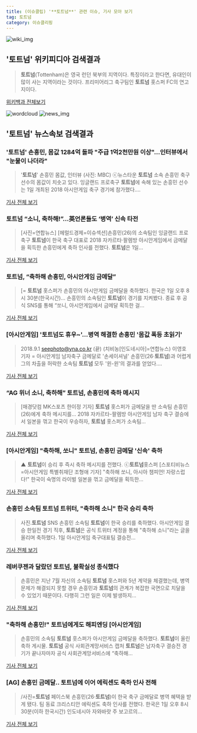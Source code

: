 ```yaml
---
title: (이슈클립) '**토트넘**' 관련 이슈, 기사 모아 보기
tag: 토트넘
category: 이슈클리핑
---
```

![wiki_img](https://user-images.githubusercontent.com/42597476/44503234-41136a80-a6d0-11e8-9071-6fc6418eafe4.png)
## **'**토트넘**'** 위키피디아 검색결과
>**토트넘**(Tottenham)은 영국 런던 북부의 지역이다. 특징이라고 한다면, 유대인이 많이 사는 지역이라는 것이다. 프리미어리그 축구팀인 **토트넘** 홋스퍼 FC의 연고지이다.

<a href="https://ko.wikipedia.org/wiki/토트넘" target="_blank">위키백과 전체보기</a>

![wordcloud](https://s3.ap-northeast-2.amazonaws.com/lyrics101-wordcloud/2018-09-02-1535827795.png)
![news_img](https://user-images.githubusercontent.com/42597476/44507050-1206f400-a6e4-11e8-8d98-7ffbfebb353f.png)
## **'**토트넘**'** 뉴스속보 검색결과
### '**토트넘**' 손흥민, 몸값 1284억 돌파 "주급 1억2천만원 이상"…인터뷰에서 "눈물이 나더라"

>'**토트넘**' 손흥민 몸값, 인터뷰 (사진: MBC) ⓒ뉴스타운 **토트넘** 소속 손흥민 축구선수의 몸값이 치솟고 있다. 잉글랜드 프로축구 **토트넘**에 속해 있는 손흥민 선수는 1일 개최된 2018 아시안게임 축구 경기에 참가했다....

<a href="http://www.newstown.co.kr/news/articleView.html?idxno=338857" target="_blank">기사 전체 보기</a>

### **토트넘** “소니, 축하해!”…英언론들도 ‘병역’ 신속 타전

>[사진=연합뉴스] [헤럴드경제=이슈섹션]손흥민(26)의 소속팀인 잉글랜드 프로축구 **토트넘**이 한국 축구 대표로 2018 자카르타·팔렘방 아시안게임에서 금메달을 획득한 손흥민에게 축하 인사를 전했다. **토트넘**은 1일...

<a href="http://news.heraldcorp.com/view.php?ud=20180902000001" target="_blank">기사 전체 보기</a>

### **토트넘**, “축하해 손흥민, 아시안게임 금메달”

>[= **토트넘** 홋스퍼가 손흥민의 아시안게임 금메달을 축하했다. 한국은 1일 오후 8시 30분(한국시간)... 손흥민의 소속팀인 **토트넘**이 경기를 지켜봤다. 종료 후 공식 SNS를 통해 “쏘니, 아시안게임에서 금메달 획득한 걸...

<a href="http://www.sportalkorea.com/news/view.php?gisa_uniq=2018090123090202&section_code=20&cp=se&gomb=1" target="_blank">기사 전체 보기</a>

### [아시안게임] '**토트넘**도 휴우~'…병역 해결한 손흥민 '몸값 폭등 초읽기'

>2018.9.1 seephoto@yna.co.kr (끝) (치비농[인도네시아]=연합뉴스) 이영호 기자 = 아시안게임 남자축구 금메달로 '손세이셔널' 손흥민(26·**토트넘**)과 어렵게 그의 차출을 허락한 소속팀 **토트넘** 모두 '윈-윈'의 결과를 얻었다....

<a href="http://app.yonhapnews.co.kr/YNA/Basic/SNS/r.aspx?c=AKR20180901062400007&did=1195m" target="_blank">기사 전체 보기</a>

### “AG 위너 소니, 축하해” **토트넘**, 손흥민에 축하 메시지

>[매경닷컴 MK스포츠 한이정 기자] **토트넘** 홋스퍼가 금메달을 딴 소속팀 손흥민(26)에게 축하 메시지를... 2018 자카르타-팔렘방 아시안게임 남자 축구 결승에서 일본을 꺾고 한국이 우승하자, **토트넘** 홋스퍼가 소속팀...

<a href="http://sports.mk.co.kr/view.php?year=2018&no=551507" target="_blank">기사 전체 보기</a>

### [아시안게임] "축하해, 쏘니" **토트넘**, 손흥민 금메달 '신속' 축하

>▲ **토트넘**이 승리 후 즉시 축하 메시지를 전했다. ⓒ**토트넘**홋스퍼 [스포티비뉴스=아시안게임 특별취재단 조형애 기자] "축하해 쏘니, 아시아 챔피언! 자랑스럽다!" 한국이 숙명의 라이벌 일본을 꺾고 금메달을 획득한...

<a href="http://www.spotvnews.co.kr/?mod=news&act=articleView&idxno=234406" target="_blank">기사 전체 보기</a>

### 손흥민 소속팀 **토트넘** 트위터, "축하해 소니" 한국 승리 축하

>사진.**토트넘** SNS 손흥민 소속팀 **토트넘**이 한국 승리를 축하했다. 아시안게임 결승 한일전 경기 직후, **토트넘**은 공식 트위터 계정을 통해 "축하해 소니"라는 글을 올리며 축하했다. 1일 아시안게임 축구대표팀 결승전...

<a href="http://news.imaeil.com/Entertainments/2018090123265401246" target="_blank">기사 전체 보기</a>

### 레버쿠젠과 달랐던 **토트넘**, 불확실성 종식했다

>손흥민은 지난 7월 자신의 소속팀 **토트넘** 홋스퍼와 5년 계약을 체결했는데, 병역 문제가 해결되지 못할 경우 손흥민과 **토트넘**의 관계가 복잡한 국면으로 치달을 수 있었기 때문이다. 다행히 그런 일은 이제 발생하지...

<a href="http://www.besteleven.com/National/news_world_01_view.asp?iBoard=13&iIDX=112937" target="_blank">기사 전체 보기</a>

### "축하해 손흥민!" **토트넘**에게도 해피엔딩 [아시안게임]

>손흥민의 소속팀 **토트넘** 훗스퍼가 아시안게임 금메달을 축하했다. **토트넘**이 올린 축하 게시물. **토트넘** 공식 사회관계망서비스 캡처 **토트넘**은 남자축구 결승전 경기가 끝나자마자 공식 사회관계망서비스에 “축하해...

<a href="http://sports.khan.co.kr/news/sk_index.html?art_id=201809020025003&sec_id=520101&pt=nv" target="_blank">기사 전체 보기</a>

### [AG] 손흥민 금메달.. **토트넘**에 이어 에릭센도 축하 인사 전해

>/사진=**토트넘** 페이스북 손흥민(26·**토트넘**)이 한국 축구 금메달로 병역 혜택을 받게 됐다. 팀 동료 크리스티안 에릭센도 축하 인사를 전했다. 한국은 1일 오후 8시 30분(이하 한국시간) 인도네시아 자와바랏 주 보고르의...

<a href="http://star.mt.co.kr/stview.php?no=2018090123563644923" target="_blank">기사 전체 보기</a>


